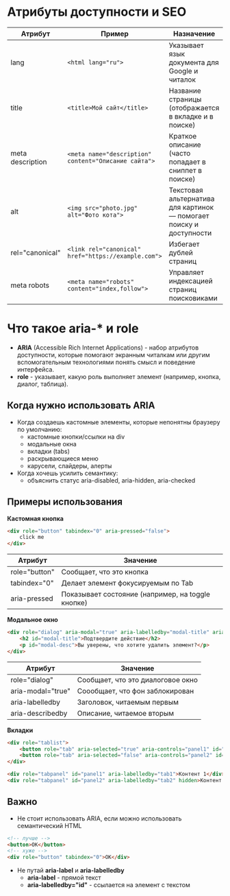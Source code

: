 # Атрибуты доступности и SEO #

| Атрибут          | Пример                                               | Назначение                                                          |
|------------------|------------------------------------------------------|---------------------------------------------------------------------|
| lang             | `<html lang="ru">`                                   | Указывает язык документа для Google и читалок                       |
| title            | `<title>Мой сайт</title>`                            | Название страницы (отображается в вкладке и в поиске)               |
| meta description | `<meta name="description" content="Описание сайта">` | Краткое описание (часто попадает в сниппет в поиске)                |
| alt              | `<img src="photo.jpg" alt="Фото кота">`              | Текстовая альтернатива для картинок — помогает поиску и доступности |
| rel="canonical"  | `<link rel="canonical" href="https://example.com">`  | Избегает дублей страниц                                             |
| meta robots      | `<meta name="robots" content="index,follow">`        | Управляет индексацией страниц поисковиками                          |

# Что такое aria-* и role

* **ARIA** (Accessible Rich Internet Applications) - набор атрибутов доступности, которые помогают экранным читалкам или
  другим вспомогательным технологиями понять смысл и поведение интерфейса.
* **role** - указывает, какую роль выполняет элемент (например, кнопка, диалог, таблица).

## Когда нужно использовать ARIA

* Когда создаешь кастомные элементы, которые непонятны браузеру по умолчанию:
    * кастомные кнопки/ссылки на div
    * модальные окна
    * вкладки (tabs)
    * раскрывающиеся меню
    * карусели, слайдеры, алерты
* Когда хочешь усилить семантику:
    * объяснить статус aria-disabled, aria-hidden, aria-checked

## Примеры использования

**Кастомная кнопка**

```html
<div role="button" tabindex="0" aria-pressed="false">
    click me
</div>
```

| Атрибут       | Значение                                          |
|---------------|---------------------------------------------------|
| role="button" | Сообщает, что это кнопка                          |
| tabindex="0"  | Делает элемент фокусируемым по Tab                |
| aria-pressed  | Показывает состояние (например, на toggle кнопке) |

**Модальное окно**

```html
<div role="dialog" aria-modal="true" aria-labelledby="modal-title" aria-describedby="modal-desc">
    <h2 id="modal-title">Подтвердите действие</h2>
    <p id="modal-desc">Вы уверены, что хотите удалить элемент?</p>
</div>
```

| Атрибут           | Значение                          |
|-------------------|-----------------------------------|
| role="dialog"     | Сообщает, что это диалоговое окно |
| aria-modal="true" | Соообщает, что фон заблокирован   |
| aria-labelledby   | Заголовок, читаемым первым        |
| aria-describedby  | Описание, читаемое вторым         |

**Вкладки**

````html
<div role="tablist">
    <button role="tab" aria-selected="true" aria-controls="panel1" id="tab1">Вкладка 1</button>
    <button role="tab" aria-selected="false" aria-controls="panel2" id="tab2">Вкладка 2</button>
</div>

<div role="tabpanel" id="panel1" aria-labelledby="tab1">Контент 1</div>
<div role="tabpanel" id="panel2" aria-labelledby="tab2" hidden>Контент 2</div>
````

## Важно ##

* Не стоит использовать ARIA, если можно использовать семантический HTML

````html
<!-- лучше -->
<button>OK</button>
<!-- хуже -->
<div role="button" tabindex="0">OK</div>
````

* Не путай **aria-label** и **aria-labelledby**
    * **aria-label** - прямой текст
    * **aria-labelledby="id"** - ссылается на элемент с текстом
